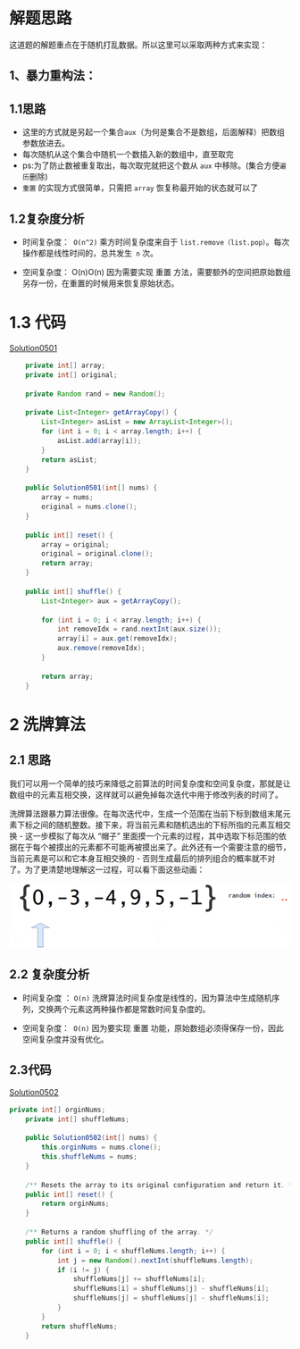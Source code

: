 # 解题思路

这道题的解题重点在于随机打乱数据。所以这里可以采取两种方式来实现：

## 1、暴力重构法：

## 1.1思路

* 这里的方式就是另起一个集合`aux`（为何是集合不是数组，后面解释）把数组参数放进去。
* 每次随机从这个集合中随机一个数插入新的数组中，直至取完
* ps:为了防止数被重复取出，每次取完就把这个数从 `aux` 中移除。(集合方便`遍历`删除)
* `重置` 的实现方式很简单，只需把 `array` 恢复称最开始的状态就可以了

## 1.2复杂度分析

* 时间复杂度：` O(n^2)`
  乘方时间复杂度来自于 `list.remove（list.pop）`。每次操作都是线性时间的，总共发生` n` 次。

* 空间复杂度： O(n)O(n)
  因为需要实现 重置 方法，需要额外的空间把原始数组另存一份，在重置的时候用来恢复原始状态。

# 1.3 代码

[Solution0501](./Solution0501.java)

```java
    private int[] array;
    private int[] original;

    private Random rand = new Random();

    private List<Integer> getArrayCopy() {
        List<Integer> asList = new ArrayList<Integer>();
        for (int i = 0; i < array.length; i++) {
            asList.add(array[i]);
        }
        return asList;
    }

    public Solution0501(int[] nums) {
        array = nums;
        original = nums.clone();
    }
    
    public int[] reset() {
        array = original;
        original = original.clone();
        return array;
    }
    
    public int[] shuffle() {
        List<Integer> aux = getArrayCopy();

        for (int i = 0; i < array.length; i++) {
            int removeIdx = rand.nextInt(aux.size());
            array[i] = aux.get(removeIdx);
            aux.remove(removeIdx);
        }

        return array;
    }
```

# 2 洗牌算法

## 2.1 **思路**

我们可以用一个简单的技巧来降低之前算法的时间复杂度和空间复杂度，那就是让数组中的元素互相交换，这样就可以避免掉每次迭代中用于修改列表的时间了。

洗牌算法跟暴力算法很像。在每次迭代中，生成一个范围在当前下标到数组末尾元素下标之间的随机整数。接下来，将当前元素和随机选出的下标所指的元素互相交换 - 这一步模拟了每次从 “帽子” 里面摸一个元素的过程，其中选取下标范围的依据在于每个被摸出的元素都不可能再被摸出来了。此外还有一个需要注意的细节，当前元素是可以和它本身互相交换的 - 否则生成最后的排列组合的概率就不对了。为了更清楚地理解这一过程，可以看下面这些动画：

![洗牌算法](https://github.com/jiaoery/leetcode/blob/master/img/洗牌算法.gif)



## 2.2 复杂度分析

* 时间复杂度 ： `O(n)`
   洗牌算法时间复杂度是线性的，因为算法中生成随机序列，交换两个元素这两种操作都是常数时间复杂度的。

* 空间复杂度：` O(n)`
  因为要实现 重置 功能，原始数组必须得保存一份，因此空间复杂度并没有优化。

## 2.3代码

[Solution0502](.../Solution0502.java)

```java
private int[] orginNums;
	private int[] shuffleNums;

	public Solution0502(int[] nums) {
		this.orginNums = nums.clone();
		this.shuffleNums = nums;
	}

	/** Resets the array to its original configuration and return it. */
	public int[] reset() {
		return orginNums;
	}

	/** Returns a random shuffling of the array. */
	public int[] shuffle() {
		for (int i = 0; i < shuffleNums.length; i++) {
			int j = new Random().nextInt(shuffleNums.length);
			if (i != j) {
				shuffleNums[j] += shuffleNums[i];
				shuffleNums[i] = shuffleNums[j] - shuffleNums[i];
				shuffleNums[j] = shuffleNums[j] - shuffleNums[i];
			}
		}
		return shuffleNums;
	}
```




